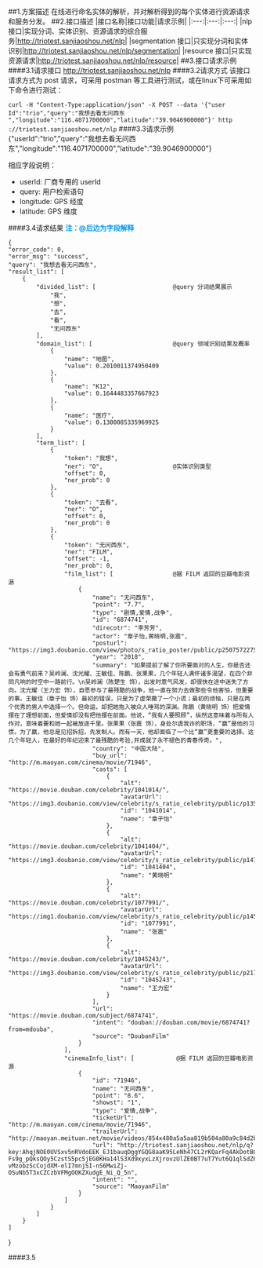 ##1.方案描述
    在线进行命名实体的解析，并对解析得到的每个实体进行资源请求和服务分发。
##2.接口描述
|接口名称|接口功能|请求示例|
|:---:|:---:|:---:|
|nlp 接口|实现分词、实体识别、资源请求的综合服务|http://triotest.sanjiaoshou.net/nlp|
|segmentation 接口|只实现分词和实体识别|http://triotest.sanjiaoshou.net/nlp/segmentation|
|resource 接口|只实现资源请求|http://triotest.sanjiaoshou.net/nlp/resource|
##3.接口请求示例
####3.1请求接口
    http://triotest.sanjiaoshou.net/nlp
####3.2请求方式
该接口请求方式为 post 请求，可采用 postman 等工具进行测试，或在linux下可采用如下命令进行测试：

`curl -H "Content-Type:application/json" -X POST --data '{"user
Id":"trio","query":"我想去看无问西东
","longitude":"116.4071700000","latitude":"39.9046900000"}' http
://triotest.sanjiaoshou.net/nlp`
####3.3请求示例
     {"userId":"trio","query":"我想去看无问西东","longitude":"116.4071700000","latitude":"39.9046900000"}

相应字段说明：

* userId: 厂商专用的 userId
* query: 用户检索语句
* longitude: GPS 经度
* latitude: GPS 维度

####3.4请求结果
**<font color=#0099ff>注：@后边为字段解释</font>**


    {
    "error_code": 0,
    "error_msg": "success",
    "query": "我想去看无问西东",
    "result_list": [
        {
            "divided_list": [                      @query 分词结果展示
                "我",
                "想",
                "去",
                "看",
                "无问西东"
            ],
            "domain_list": [                       @query 领域识别结果及概率
                {
                    "name": "地图",
                    "value": 0.2010011374950409
                },
                {
                    "name": "K12",
                    "value": 0.1644483357667923
                },
                {
                    "name": "医疗",
                    "value": 0.1300085335969925
                }
            ],
            "term_list": [
                {
                    "token": "我想",
                    "ner": "O",                    @实体识别类型
                    "offset": 0,
                    "ner_prob": 0
                },
                {
                    "token": "去看",
                    "ner": "O",
                    "offset": 0,
                    "ner_prob": 0
                },
                {
                    "token": "无问西东",
                    "ner": "FILM",
                    "offset": -1,
                    "ner_prob": 0,
                    "film_list": [                 @据 FILM 返回的豆瓣电影资源
                        {
                            "name": "无问西东",
                            "point": "7.7",
                            "type": "剧情,爱情,战争",
                            "id": "6874741",
                            "direcotr": "李芳芳",
                            "actor": "章子怡,黄晓明,张震",
                            "posturl": "https://img3.doubanio.com/view/photo/s_ratio_poster/public/p2507572275.jpg",
                            "year": "2018",
                            "summary": "如果提前了解了你所要面对的人生，你是否还会有勇气前来？吴岭澜、沈光耀、王敏佳、陈鹏、张果果，几个年轻人满怀诸多渴望，在四个非同凡响的时空中一路前行。\n吴岭澜（陈楚生 饰），出发时意气风发，却很快在途中迷失了方向。沈光耀（王力宏 饰），自愿参与了最残酷的战争，他一直在努力去做那些令他害怕，但重要的事。王敏佳（章子怡 饰）最初的错误，只是为了虚荣撒了一个小谎；最初的烦恼，只是在两个优秀的男人中选择一个。但命运，却把她拖入被众人唾骂的深渊。陈鹏（黄晓明 饰）把爱情摆在了理想前面，但爱情却没有把他摆在前面。他说，“我有人要照顾”，纵然这意味着与所有人作对，意味着要和她一起被放逐千里。张果果（张震 饰），身处尔虞我诈的职场，“赢”是他的习惯。为了赢，他总是见招拆招，先发制人。而有一天，他却面临了一个比“赢”更重要的选择。这几个年轻人，在最好的年纪迎来了最残酷的考验,并成就了永不褪色的青春传奇。",
                            "country": "中国大陆",
                            "buy_url": "http://m.maoyan.com/cinema/movie/71946",
                            "casts": [
                                {
                                    "alt": "https://movie.douban.com/celebrity/1041014/",
                                    "avatarUrl": "https://img3.doubanio.com/view/celebrity/s_ratio_celebrity/public/p1359895311.0.jpg",
                                    "id": "1041014",
                                    "name": "章子怡"
                                },
                                {
                                    "alt": "https://movie.douban.com/celebrity/1041404/",
                                    "avatarUrl": "https://img3.doubanio.com/view/celebrity/s_ratio_celebrity/public/p1472787652.32.jpg",
                                    "id": "1041404",
                                    "name": "黄晓明"
                                },
                                {
                                    "alt": "https://movie.douban.com/celebrity/1077991/",
                                    "avatarUrl": "https://img1.doubanio.com/view/celebrity/s_ratio_celebrity/public/p1453574419.48.jpg",
                                    "id": "1077991",
                                    "name": "张震"
                                },
                                {
                                    "alt": "https://movie.douban.com/celebrity/1045243/",
                                    "avatarUrl": "https://img3.doubanio.com/view/celebrity/s_ratio_celebrity/public/p21771.jpg",
                                    "id": "1045243",
                                    "name": "王力宏"
                                }
                            ],
                            "url": "https://movie.douban.com/subject/6874741",
                            "intent": "douban://douban.com/movie/6874741?from=mdouba",
                            "source": "DoubanFilm"
                        }
                    ],
                    "cinemaInfo_list": [            @据 FILM 返回的豆瓣电影资源         
                        {
                            "id": "71946",
                            "name": "无问西东",
                            "point": "8.6",
                            "showst": "1",
                            "type": "爱情,战争",
                            "ticketUrl": "http://m.maoyan.com/cinema/movie/71946",
                            "trailerUrl": "http://maoyan.meituan.net/movie/videos/854x480a5a5aa819b504a80a9c84d2b03814feb.mp4",
                            "url": "http://triotest.sanjiaoshou.net/nlp/q?key:AhqjNOE0UVSxv5nRVdoEEK_EJ1bauqDggYGQG8aaK95LeNh47CL2rKQarFq4AkDotBC-Fs9g_pQksQOy5CzstS5pc5jEG0KHa14lS3Xd9xyxLzXjrovzUlZE0BT7uT7Yut6Q1qlSdZ6zNkQBW7L3PU74I6-vMzobzScCojdXM-elI7mnjSI-nS6MwiZj-OSuNb5T3xCZCzbVFMgOOKZXudgE_Ni_Q_5n",
                            "intent": "",
                            "source": "MaoyanFilm"
                        }
                    ]
                }
            ]
        }
    ]
}

####3.5